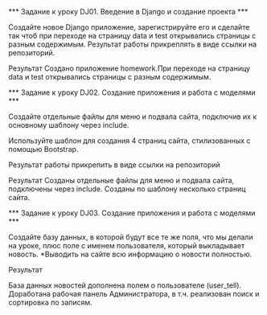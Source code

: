 *** Задание к уроку DJ01. Введение в Django и создание проекта ***

Создайте новое Django приложение, зарегистрируйте его и сделайте так чтоб при переходе на страницу data и test открывались страницы с разным содержимым.
Результат работы прикреплять в виде ссылки на репозиторий.

Результат
Создано приложение homework.При переходе на страницу data и test открывались страницы с разным содержимым.


*** Задание к уроку DJ02. Создание приложения и работа с моделями ***

Создайте отдельные файлы для меню и подвала сайта, подключив их к основному шаблону через include.

Используйте шаблон для создания 4 страниц сайта, стилизованных с помощью Bootstrap.

Результат работы прикрепить в виде ссылки на репозиторий

Результат
Созданы отдельные файлы для меню и подвала сайта, подключены через include.
Созданы по шаблону несколько страниц сайта.

*** Задание к уроку DJ03. Создание приложения и работа с моделями ***

Создайте базу данных, в которой будут все те же поля, что мы делали на уроке, плюс поле с именем пользователя, который выкладывает новость.
*Выводить на сайте всю информацию о новости полностью.

Результат

База данных новостей дополнена полем о пользователе (user_tell).
Доработана рабочая панель Администратора, в т.ч. реализован поиск и сортировка по записям.